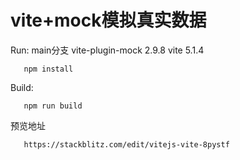 # vite+mock模拟真实数据

Run:
main分支
   vite-plugin-mock 2.9.8
   vite 5.1.4
```
   npm install 
```

Build:

```
   npm run build
```


预览地址
```
   https://stackblitz.com/edit/vitejs-vite-8pystf

```
